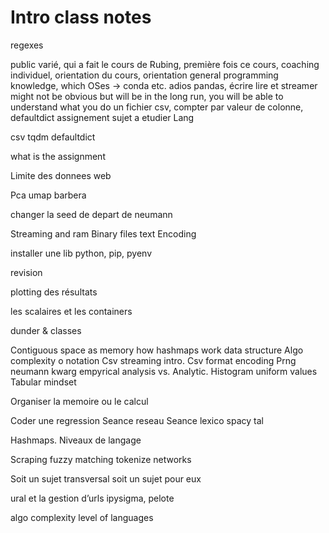 # Intro class notes

regexes

public varié, qui a fait le cours de Rubing, première fois ce cours, coaching individuel, orientation du cours, orientation general programming knowledge, which OSes -> conda etc. adios pandas, écrire lire et streamer might not be obvious but will be in the long run, you will be able to understand what you do un fichier csv, compter par valeur de colonne, defaultdict assignement sujet a etudier
Lang

csv tqdm defaultdict

what is the assignment

Limite des donnees web

Pca umap barbera

changer la seed de depart de neumann

Streaming and ram
Binary files text
Encoding

installer une lib python, pip, pyenv

revision

plotting des résultats

les scalaires et les containers

dunder & classes

Contiguous space as memory how hashmaps work data structure
Algo complexity o notation
Csv streaming intro. Csv format encoding
Prng neumann kwarg empyrical analysis vs. Analytic. Histogram uniform values
Tabular mindset

Organiser la memoire ou le calcul

Coder une regression
Seance reseau
Seance lexico spacy tal

Hashmaps. Niveaux de langage

Scraping fuzzy matching tokenize networks

Soit un sujet transversal soit un sujet pour eux

ural et la gestion d’urls ipysigma, pelote

algo complexity
level of languages
